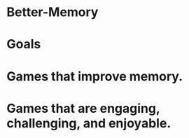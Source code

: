 # Better-Memory
# Goals
# Games that improve memory.
# Games that are engaging, challenging, and enjoyable.
